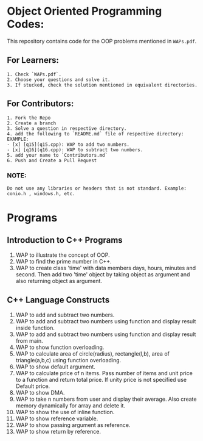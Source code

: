# Object Oriented Programming Codes:

This repository contains code for the OOP problems mentioned in `WAPs.pdf`.

## For Learners:
	1. Check `WAPs.pdf`.
	2. Choose your questions and solve it.
	3. If stucked, check the solution mentioned in equivalent directories.
 
## For Contributors:
	1. Fork the Repo
	2. Create a branch
	3. Solve a question in respective directory.
	4. add the following to `README.md` file of respective directory:
	EXAMPLE:
	- [x] [q15](q15.cpp): WAP to add two numbers.
	- [x] [q16](q16.cpp): WAP to subtract two numbers.
	5. add your name to `Contributors.md`
	6. Push and Create a Pull Request

### NOTE:
 	Do not use any libraries or headers that is not standard. Example: conio.h , windows.h, etc.


# Programs

## Introduction to C++ Programs

1. WAP to illustrate the concept of OOP.
2. WAP to find the prime number in C++.
3. WAP to create class 'time' with data members days, hours, minutes and second. Then add two 'time' object by taking object as argument and also returning object as argument.

## C++ Language Constructs

1. WAP to add and subtract two numbers.
2. WAP to add and subtract two numbers using function and display result inside function.
3. WAP to add and subtract two numbers using function and display result from main.
4. WAP to show function overloading.
5. WAP to calculate area of circle(radius), rectangle(l,b), area of triangle(a,b,c) using function overloading.
6. WAP to show default argument.
7. WAP to calculate price of n items. Pass number of items and unit price to a function and return total price. If unity price is not specified use Default price.
8. WAP to show DMA.
9. WAP to take n numbers from user and display their average. Also create memory dynamically for array and delete it.
10. WAP to show the use of inline function.
11. WAP to show reference variable.
12. WAP to show passing argument as reference.
13. WAP to show return by reference.
